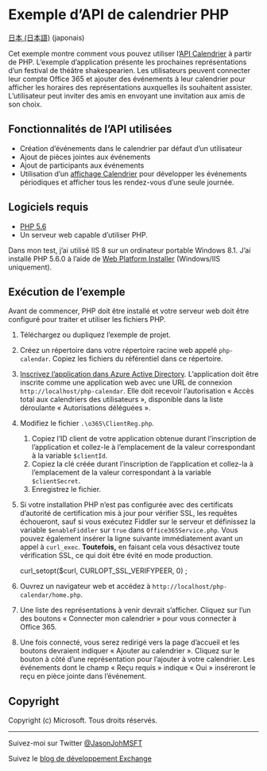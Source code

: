 # <a name="php-calendar-api-sample"></a>Exemple d’API de calendrier PHP #

[日本 (日本語)](https://github.com/jasonjoh/php-calendar/blob/master/loc/readme-ja.md) (japonais)

Cet exemple montre comment vous pouvez utiliser l’[API Calendrier](https://msdn.microsoft.com/office/office365/APi/calendar-rest-operations) à partir de PHP. L’exemple d’application présente les prochaines représentations d’un festival de théâtre shakespearien. Les utilisateurs peuvent connecter leur compte Office 365 et ajouter des événements à leur calendrier pour afficher les horaires des représentations auxquelles ils souhaitent assister. L’utilisateur peut inviter des amis en envoyant une invitation aux amis de son choix. 

## <a name="api-features-used"></a>Fonctionnalités de l’API utilisées ##

- Création d’événements dans le calendrier par défaut d’un utilisateur
- Ajout de pièces jointes aux événements
- Ajout de participants aux événements
- Utilisation d’un [affichage Calendrier](https://msdn.microsoft.com/office/office365/APi/calendar-rest-operations#GetCalendarView) pour développer les événements périodiques et afficher tous les rendez-vous d’une seule journée.

## <a name="required-software"></a>Logiciels requis ##

- [PHP 5.6](http://php.net/downloads.php)
- Un serveur web capable d’utiliser PHP.

Dans mon test, j’ai utilisé IIS 8 sur un ordinateur portable Windows 8.1. J’ai installé PHP 5.6.0 à l’aide de [Web Platform Installer](http://www.microsoft.com/web/downloads/platform.aspx) (Windows/IIS uniquement).

## <a name="running-the-sample"></a>Exécution de l’exemple ##

Avant de commencer, PHP doit être installé et votre serveur web doit être configuré pour traiter et utiliser les fichiers PHP. 

1. Téléchargez ou dupliquez l’exemple de projet.
1. Créez un répertoire dans votre répertoire racine web appelé `php-calendar`. Copiez les fichiers du référentiel dans ce répertoire.
1. [Inscrivez l’application dans Azure Active Directory](https://github.com/jasonjoh/office365-azure-guides/blob/master/RegisterAnAppInAzure.md). L’application doit être inscrite comme une application web avec une URL de connexion `http://localhost/php-calendar`. Elle doit recevoir l’autorisation « Accès total aux calendriers des utilisateurs », disponible dans la liste déroulante « Autorisations déléguées ».
1. Modifiez le fichier `.\o365\ClientReg.php`. 
    1. Copiez l’ID client de votre application obtenue durant l’inscription de l’application et collez-le à l’emplacement de la valeur correspondant à la variable `$clientId`. 
    1. Copiez la clé créée durant l’inscription de l’application et collez-la à l’emplacement de la valeur correspondant à la variable `$clientSecret`.
    1. Enregistrez le fichier.
1. Si votre installation PHP n’est pas configurée avec des certificats d’autorité de certification mis à jour pour vérifier SSL, les requêtes échoueront, sauf si vous exécutez Fiddler sur le serveur et définissez la variable `$enableFiddler` sur `true` dans `Office365Service.php`. Vous pouvez également insérer la ligne suivante immédiatement avant un appel à `curl_exec`. **Toutefois,** en faisant cela vous désactivez toute vérification SSL, ce qui doit être évité en mode production.

    curl_setopt($curl, CURLOPT_SSL_VERIFYPEER, 0) ;
1. Ouvrez un navigateur web et accédez à `http://localhost/php-calendar/home.php`.
1. Une liste des représentations à venir devrait s’afficher. Cliquez sur l’un des boutons « Connecter mon calendrier » pour vous connecter à Office 365.
1. Une fois connecté, vous serez redirigé vers la page d’accueil et les boutons devraient indiquer « Ajouter au calendrier ». Cliquez sur le bouton à côté d’une représentation pour l’ajouter à votre calendrier. Les événements dont le champ « Reçu requis » indique « Oui » inséreront le reçu en pièce jointe dans l’événement.

## <a name="copyright"></a>Copyright ##

Copyright (c) Microsoft. Tous droits réservés.

----------
Suivez-moi sur Twitter [@JasonJohMSFT](https://twitter.com/JasonJohMSFT)

Suivez le [blog de développement Exchange](http://blogs.msdn.com/b/exchangedev/)